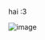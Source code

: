 hai :3 


![image]([https://github.com/user-attachments/assets/719b644a-d0f7-451c-9701-9775d6ee436](https://images-cdn.exchange.art/0gBgj-uOw6hUDEGbWBYFBRXrRk8m9QImnjI9z3Xyeq0?ext=fastly&optimize=medium))
